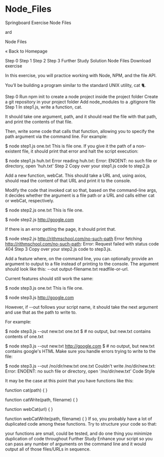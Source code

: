 # Node_Files
Springboard Exercise Node Files

ard

Node Files

« Back to Homepage

Step 0
Step 1
Step 2
Step 3
Further Study
Solution
Node Files
Download exercise

In this exercise, you will practice working with Node, NPM, and the file API.

You’ll be building a program similar to the standard UNIX utility, cat 🐈.

Step 0
Run npm init to create a node project inside the project folder
Create a git repository in your project folder
Add node_modules to a .gitignore file
Step 1
In step1.js, write a function, cat.

It should take one argument, path, and it should read the file with that path, and print the contents of that file.

Then, write some code that calls that function, allowing you to specify the path argument via the command line. For example:

$ node step1.js one.txt
This is file one.
If you give it the path of a non-existent file, it should print that error and halt the script execution:

$ node step1.js huh.txt
Error reading huh.txt:
  Error: ENOENT: no such file or directory, open 'huh.txt'
Step 2
Copy over your step1.js code to step2.js

Add a new function, webCat. This should take a URL and, using axios, should read the content of that URL and print it to the console.

Modify the code that invoked cat so that, based on the command-line args, it decides whether the argument is a file path or a URL and calls either cat or webCat, respectively.

$ node step2.js one.txt
This is file one.

$ node step2.js http://google.com
<!doctype html><html ...
If there is an error getting the page, it should print that.

$ node step2.js http://rithmschool.com/no-such-path
Error fetching http://rithmschool.com/no-such-path:
  Error: Request failed with status code 404
Step 3
Copy over your step2.js code to step3.js.

Add a feature where, on the command line, you can optionally provide an argument to output to a file instead of printing to the console. The argument should look like this: --out output-filename.txt readfile-or-url.

Current features should still work the same:

$ node step3.js one.txt
This is file one.

$ node step3.js http://google.com
<!doctype html><html ...
However, if --out follows your script name, it should take the next argument and use that as the path to write to.

For example:

$ node step3.js --out new.txt one.txt
$ # no output, but new.txt contains contents of one.txt

$ node step3.js --out new.txt  http://google.com
$ # no output, but new.txt contains google's HTML
Make sure you handle errors trying to write to the file:

$ node step3.js --out /no/dir/new.txt one.txt
Couldn't write /no/dir/new.txt:
  Error: ENOENT: no such file or directory, open '/no/dir/new.txt'
Code Style

It may be the case at this point that you have functions like this:

function cat(path) { }

function catWrite(path, filename) { }

function webCat(url) { }

function webCatWrite(path, filename) { }
If so, you probably have a lot of duplicated code among these functions. Try to structure your code so that:

your functions are small, could be tested, and do one thing
you minimize duplication of code throughout
Further Study
Enhance your script so you can pass any number of arguments on the command line and it would output all of those files/URLs in sequence.
